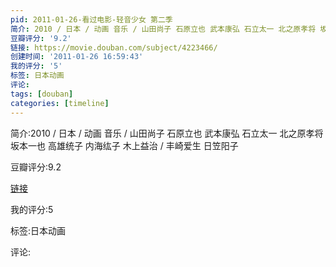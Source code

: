 ```yaml
---
pid: 2011-01-26-看过电影-轻音少女 第二季
简介: 2010 / 日本 / 动画 音乐 / 山田尚子 石原立也 武本康弘 石立太一 北之原孝将 坂本一也 高雄统子 内海纮子 木上益治 / 丰崎爱生 日笠阳子
豆瓣评分: '9.2'
链接: https://movie.douban.com/subject/4223466/
创建时间: '2011-01-26 16:59:43'
我的评分: '5'
标签: 日本动画
评论:
tags: [douban]
categories: [timeline]
---
```

简介:2010 / 日本 / 动画 音乐 / 山田尚子 石原立也 武本康弘 石立太一 北之原孝将 坂本一也 高雄统子 内海纮子 木上益治 / 丰崎爱生 日笠阳子

豆瓣评分:9.2

[链接](https://movie.douban.com/subject/4223466/)

我的评分:5

标签:日本动画

评论:

